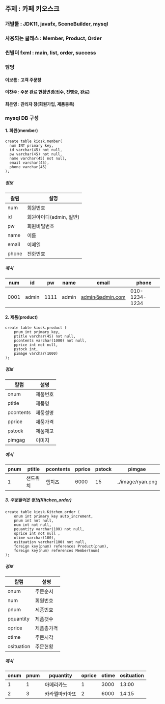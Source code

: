 ## 주제 : 카페 키오스크
### 개발툴 : JDK11, javafx, SceneBuilder, mysql
### 사용되는 클래스 : Member, Product, Order
### 씬빌더 fxml : main, list, order, success
### 담당
#### 이보름 : 고객 주문창
#### 이찬주 : 주문 완료 현황변경(접수, 진행중, 완료)
#### 최은영 : 관리자 창(회원가입, 제품등록)

### mysql DB 구성
#### 1. 회원(member)
```
create table kiosk.member(
  num INT primary key,
  id varchar(45) not null,
  pw varchar(45) not null,
  name varchar(45) not null,
  email varchar(45),
  phone varchar(45)
);
```
##### 정보
|칼럼|설명|
|----|----|
|num|회원번호|
|id|회원아이디(admin, 일반)|
|pw|회원비밀번호|
|name|이름|
|email|이메일|
|phone|전화번호|

##### 예시
|num|id|pw|name|email|phone|
|----|----|----|----|----|----|
|0001|admin|1111|admin|admin@admin.com|010-1234-1234|



#### 2. 제품(product)
```
create table kiosk.product (
    pnum int primary key,
    ptitle varchar(45) not null,
    pcontents varchar(1000) not null,
    pprice int not null,
    pstock int,
    pimage varchar(1000)
);
```
##### 정보
|칼럼|설명|
|----|----|
|onum|제품번호|
|ptitle|제품명|
|pcontents|제품설명|
|pprice|제품가격|
|pstock|제품재고|
|pimgag|이미지|

##### 예시
|pnum|ptitle|pcontents|pprice|pstock|pimgae|
|----|----|----|----|----|----|
|1|샌드위치|햄치즈|6000|15| ../image/ryan.png|

##### 3. 주문들어온 정보(Kitchen_order)
```
create table kiosk.Kitchen_order (
	onum int primary key auto_increment,
	pnum int not null,
	num int not null,
	pquantity varchar(100) not null, 
	oprice int not null ,
	otime varchar(100),
	osituation varchar(100) not null,
	foreign key(pnum) references Product(pnum),
	foreign key(num) references Member(num)
);
```
##### 정보
|칼럼|설명|
|----|----|
|onum|주문순서|
|num|회원번호|
|pnum|제품번호|
|pquantity|제품갯수|
|oprice|제품총가격|
|otime|주문시각|
|osituation|주문현황|

##### 예시
|onum|pnum|pquantity|oprice|otime|osituation|
|----|----|----|----|----|----|
|1|1|아메리카노|1|3000|13:00|완료|
|2|3|카라멜마키아또|2|6000|14:15|진행중|

